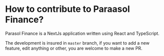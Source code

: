 # How to contribute to Paraasol Finance?

Parasol Finance is a NextJs application written using React and TypeScript.

The development is insured in `master` branch, if you want to add a new feature, edit anything or other, you are welcome to make a new PR.
